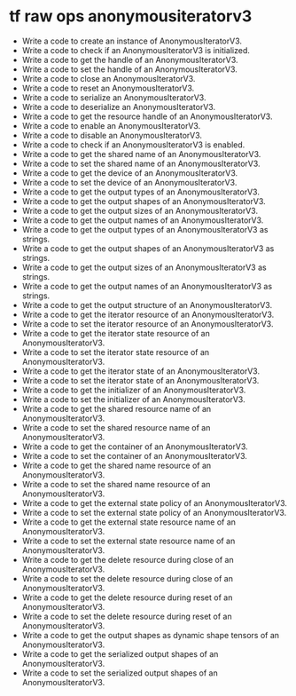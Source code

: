 # tf raw ops anonymousiteratorv3

- Write a code to create an instance of AnonymousIteratorV3.
- Write a code to check if an AnonymousIteratorV3 is initialized.
- Write a code to get the handle of an AnonymousIteratorV3.
- Write a code to set the handle of an AnonymousIteratorV3.
- Write a code to close an AnonymousIteratorV3.
- Write a code to reset an AnonymousIteratorV3.
- Write a code to serialize an AnonymousIteratorV3.
- Write a code to deserialize an AnonymousIteratorV3.
- Write a code to get the resource handle of an AnonymousIteratorV3.
- Write a code to enable an AnonymousIteratorV3.
- Write a code to disable an AnonymousIteratorV3.
- Write a code to check if an AnonymousIteratorV3 is enabled.
- Write a code to get the shared name of an AnonymousIteratorV3.
- Write a code to set the shared name of an AnonymousIteratorV3.
- Write a code to get the device of an AnonymousIteratorV3.
- Write a code to set the device of an AnonymousIteratorV3.
- Write a code to get the output types of an AnonymousIteratorV3.
- Write a code to get the output shapes of an AnonymousIteratorV3.
- Write a code to get the output sizes of an AnonymousIteratorV3.
- Write a code to get the output names of an AnonymousIteratorV3.
- Write a code to get the output types of an AnonymousIteratorV3 as strings.
- Write a code to get the output shapes of an AnonymousIteratorV3 as strings.
- Write a code to get the output sizes of an AnonymousIteratorV3 as strings.
- Write a code to get the output names of an AnonymousIteratorV3 as strings.
- Write a code to get the output structure of an AnonymousIteratorV3.
- Write a code to get the iterator resource of an AnonymousIteratorV3.
- Write a code to set the iterator resource of an AnonymousIteratorV3.
- Write a code to get the iterator state resource of an AnonymousIteratorV3.
- Write a code to set the iterator state resource of an AnonymousIteratorV3.
- Write a code to get the iterator state of an AnonymousIteratorV3.
- Write a code to set the iterator state of an AnonymousIteratorV3.
- Write a code to get the initializer of an AnonymousIteratorV3.
- Write a code to set the initializer of an AnonymousIteratorV3.
- Write a code to get the shared resource name of an AnonymousIteratorV3.
- Write a code to set the shared resource name of an AnonymousIteratorV3.
- Write a code to get the container of an AnonymousIteratorV3.
- Write a code to set the container of an AnonymousIteratorV3.
- Write a code to get the shared name resource of an AnonymousIteratorV3.
- Write a code to set the shared name resource of an AnonymousIteratorV3.
- Write a code to get the external state policy of an AnonymousIteratorV3.
- Write a code to set the external state policy of an AnonymousIteratorV3.
- Write a code to get the external state resource name of an AnonymousIteratorV3.
- Write a code to set the external state resource name of an AnonymousIteratorV3.
- Write a code to get the delete resource during close of an AnonymousIteratorV3.
- Write a code to set the delete resource during close of an AnonymousIteratorV3.
- Write a code to get the delete resource during reset of an AnonymousIteratorV3.
- Write a code to set the delete resource during reset of an AnonymousIteratorV3.
- Write a code to get the output shapes as dynamic shape tensors of an AnonymousIteratorV3.
- Write a code to get the serialized output shapes of an AnonymousIteratorV3.
- Write a code to set the serialized output shapes of an AnonymousIteratorV3.